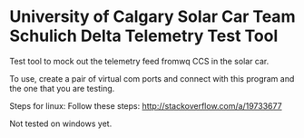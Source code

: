 # University of Calgary Solar Car Team Schulich Delta Telemetry Test Tool
Test tool to mock out the telemetry feed fromwq CCS in the solar car.

To use, create a pair of virtual com ports and connect with this program and the one that you are testing.

Steps for linux:
Follow these steps: http://stackoverflow.com/a/19733677

Not tested on windows yet.
